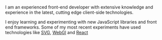 <span class="first-letter">I</span> am an experienced front-end developer with extensive knowledge and experience in the latest, cutting edge client-side technologies.

I enjoy learning and experimenting with new JavaScript libraries and front end frameworks.
Some of my most recent experiments have used technologies like [SVG](/skills/view?id=svg), [WebGl](/skills/view?id=threejs) and [React](/skills/view?id=react)
